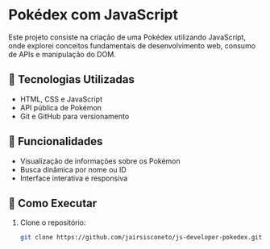# Pokédex com JavaScript

Este projeto consiste na criação de uma Pokédex utilizando JavaScript, onde explorei conceitos fundamentais de desenvolvimento web, consumo de APIs e manipulação do DOM.

## 🚀 Tecnologias Utilizadas
- HTML, CSS e JavaScript
- API pública de Pokémon
- Git e GitHub para versionamento

## 📌 Funcionalidades
- Visualização de informações sobre os Pokémon
- Busca dinâmica por nome ou ID
- Interface interativa e responsiva

## 🔧 Como Executar
1. Clone o repositório:
   ```sh
   git clone https://github.com/jairsisconeto/js-developer-pokedex.git
